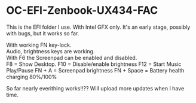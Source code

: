 # OC-EFI-Zenbook-UX434-FAC
This is the EFI folder I use. 
With Intel GFX only. It's an early stage, possibly with bugs, but it works so far.

With working FN key-lock.  
Audio, brightness keys are working.   
With F6 the Screenpad can be enabled and disabled.  
F8  = Show Desktop. 
F10 = Disable/enable brightness
F12 = Start Music Play/Pause
FN + A = Screenpad brightness
FN + Space = Battery health charging 80%/100%

So far nearly everithing works!!?? 
Will upload more updates when I have time.
